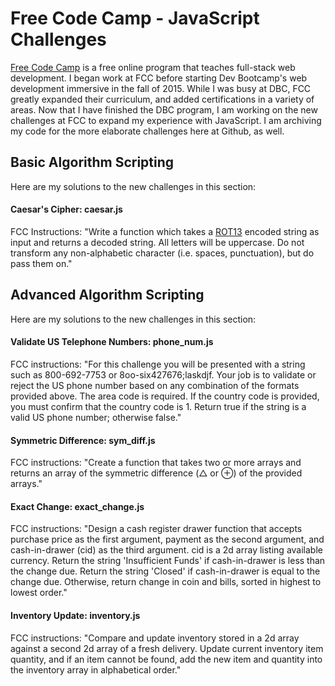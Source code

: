 # Free Code Camp - JavaScript Challenges

[Free Code Camp](http://www.freecodecamp.com/) is a free online program that teaches full-stack web development. I began work at FCC before starting Dev Bootcamp's web development immersive in the fall of 2015. While I was busy at DBC, FCC greatly expanded their curriculum, and added certifications in a variety of areas. Now that I have finished the DBC program, I am working on the new challenges at FCC to expand my experience with JavaScript. I am archiving my code for the more elaborate challenges here at Github, as well.

## Basic Algorithm Scripting
Here are my solutions to the new challenges in this section:

#### Caesar's Cipher: caesar.js
FCC Instructions: "Write a function which takes a [ROT13](https://en.wikipedia.org/wiki/ROT13) encoded string as input and returns a decoded string. All letters will be uppercase. Do not transform any non-alphabetic character (i.e. spaces, punctuation), but do pass them on."

## Advanced Algorithm Scripting
Here are my solutions to the new challenges in this section:

#### Validate US Telephone Numbers: phone_num.js
FCC instructions: "For this challenge you will be presented with a string such as 800-692-7753 or 8oo-six427676;laskdjf. Your job is to validate or reject the US phone number based on any combination of the formats provided above. The area code is required. If the country code is provided, you must confirm that the country code is 1. Return true if the string is a valid US phone number; otherwise false."

#### Symmetric Difference: sym_diff.js
FCC instructions: "Create a function that takes two or more arrays and returns an array of the symmetric difference (△ or ⊕) of the provided arrays."

#### Exact Change: exact_change.js
FCC instructions: "Design a cash register drawer function that accepts purchase price as the first argument, payment as the second argument, and cash-in-drawer (cid) as the third argument. cid is a 2d array listing available currency. Return the string 'Insufficient Funds' if cash-in-drawer is less than the change due. Return the string 'Closed' if cash-in-drawer is equal to the change due. Otherwise, return change in coin and bills, sorted in highest to lowest order."

#### Inventory Update: inventory.js
FCC instructions: "Compare and update inventory stored in a 2d array against a second 2d array of a fresh delivery. Update current inventory item quantity, and if an item cannot be found, add the new item and quantity into the inventory array in alphabetical order."